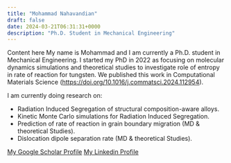 ```yaml
---
title: "Mohammad Nahavandian"
draft: false
date: 2024-03-21T06:31:31+0000
description: "Ph.D. Student in Mechanical Engineering"
---
```


Content here
My name is Mohammad and I am currently a Ph.D. student in Mechanical Engineering. 
I started my PhD in 2022 as focusing on molecular dynamics simulations and theoretical studies to investigate role of entropy in rate of reaction for tungsten. We published this work in Computational Materials Science (https://doi.org/10.1016/j.commatsci.2024.112954).

I am currently doing research on:

- Radiation Induced Segregation of structural composition-aware alloys. 
- Kinetic Monte Carlo simulations for Radiation Induced Segregation.
- Prediction of rate of reaction in grain boundary migration (MD & theoretical Studies).
- Dislocation dipole separation rate (MD & theoretical Studies).

[My Google Scholar Profile](https://scholar.google.com/citations?user=QivkGJoAAAAJ&hl=en)
[My Linkedin Profile](www.linkedin.com/in/mohammadhossein-nahavandian) 
